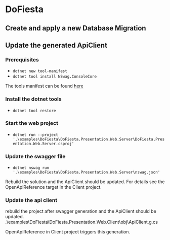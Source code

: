 ﻿# DoFiesta

## Create and apply a new Database Migration

## Update the generated ApiClient

### Prerequisites

- `dotnet new tool-manifest`
- `dotnet tool install NSwag.ConsoleCore`

The tools manifest can be found [here](../../../.config/dotnet-tools.json)

### Install the dotnet tools

- `dotnet tool restore`

### Start the web project

- `dotnet run --project '.\examples\DoFiesta\DoFiesta.Presentation.Web.Server\DoFiesta.Presentation.Web.Server.csproj'`

### Update the swagger file

- `dotnet nswag run '.\examples\DoFiesta\DoFiesta.Presentation.Web.Server\nswag.json'`

Rebuild the solution and the ApiClient should be updated. For details see the OpenApiReference
target in the Client project.

### Update the api client

rebuild the project after swagger generation and the ApiClient should be updated.
.\examples\DoFiesta\DoFiesta.Presentation.Web.Client\obj\ApiClient.g.cs

OpenApiReference in Client project triggers this generation.